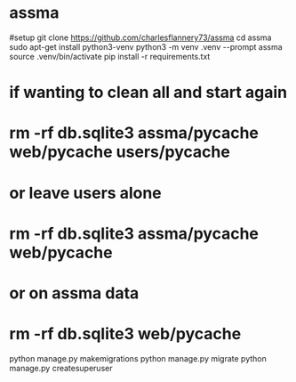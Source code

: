 # assma

#setup
git clone https://github.com/charlesflannery73/assma
cd assma
sudo apt-get install python3-venv
python3 -m venv .venv --prompt assma
source .venv/bin/activate
pip install -r requirements.txt
# if wanting to clean all and start again
# rm -rf db.sqlite3 assma/__pycache__ web/__pycache__ users/__pycache__ 
# or  leave users alone
# rm -rf db.sqlite3 assma/__pycache__ web/__pycache__
# or on assma data
# rm -rf db.sqlite3 web/__pycache__
python manage.py makemigrations
python manage.py migrate
python manage.py createsuperuser
